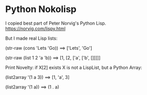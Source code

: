 # Python Nokolisp
I copied best part of Peter Norvig's Python Lisp. https://norvig.com/lispy.html

But I made real Lisp lists:

(str-raw (cons 'Lets 'Go)) ==> ['Lets', 'Go']

(str-raw (list 1 2 'a 'b)) ==> [1, [2, ['a', ['b', []]]]]

Print Novelty: if X[2] exists X is not a LispList, but a Python Array:

(list2array '(1 a 3)) ==> [1, 'a', 3]

(list2array '(1 a)) ==> (1 . a)
